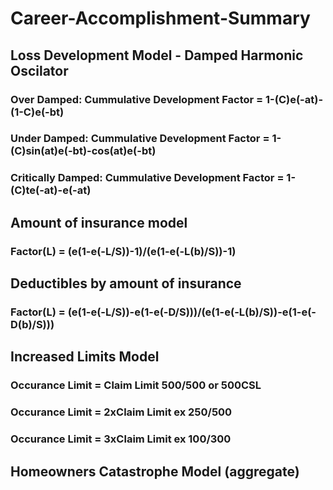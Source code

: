 # Career-Accomplishment-Summary

## Loss Development Model - Damped Harmonic Oscilator
### Over Damped: Cummulative Development Factor = 1-(C)e(-at)-(1-C)e(-bt)
### Under Damped: Cummulative Development Factor =  1-(C)sin(at)e(-bt)-cos(at)e(-bt)
### Critically Damped: Cummulative Development Factor =  1-(C)te(-at)-e(-at)

## Amount of insurance model
### Factor(L) = (e(1-e(-L/S))-1)/(e(1-e(-L(b)/S))-1)

## Deductibles by amount of insurance 
### Factor(L) = (e(1-e(-L/S))-e(1-e(-D/S)))/(e(1-e(-L(b)/S))-e(1-e(-D(b)/S)))

## Increased Limits Model
### Occurance Limit = Claim Limit 500/500 or 500CSL
### Occurance Limit = 2xClaim Limit ex 250/500
### Occurance Limit = 3xClaim Limit ex 100/300

## Homeowners Catastrophe Model (aggregate)

## 
